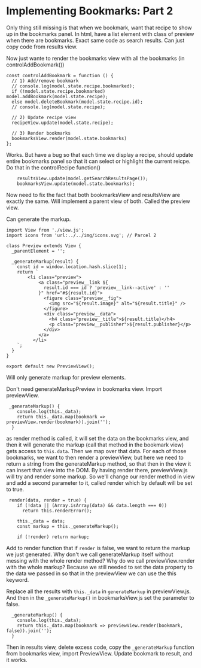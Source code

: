 # Implementing Bookmarks: Part 2

Only thing still missing is that when we bookmark, want that recipe to show up in the bookmarks panel. In html, have a list element with class of preview when there are bookmarks. Exact same code as search results. Can just copy code from results view.

Now just wante to render the bookmarks view with all the bookmarks (in controlAddBookmark())

```
const controlAddBookmark = function () {
  // 1) Add/remove bookmark
  // console.log(model.state.recipe.bookmarked);
  if (!model.state.recipe.bookmarked) model.addBookmark(model.state.recipe);
  else model.deleteBookmark(model.state.recipe.id);
  // console.log(model.state.recipe);

  // 2) Update recipe view
  recipeView.update(model.state.recipe);

  // 3) Render bookmarks
  bookmarksView.render(model.state.bookmarks)
};
```

Works. But have a bug so that each time we display a recipe, should update entire bookmarks panel so that it can select or highlight the current reicpe. Do that in the controlRecipe function()

```
    resultsView.update(model.getSearchResultsPage());
    bookmarksView.update(model.state.bookmarks);
```

Now need to fix the fact that both bookmarksView and resultsView are exactly the same. Will implement a parent view of both. Called the preview view.

Can generate the markup.

```
import View from './view.js';
import icons from 'url:../../img/icons.svg'; // Parcel 2

class Preview extends View {
  _parentElement = '';

  _generateMarkup(result) {
    const id = window.location.hash.slice(1);
    return `
        <li class="preview">
            <a class="preview__link ${
              result.id === id ? 'preview__link--active' : ''
            }" href="#${result.id}">
              <figure class="preview__fig">
                <img src="${result.image}" alt="${result.title}" />
              </figure>
              <div class="preview__data">
                <h4 class="preview__title">${result.title}</h4>
                <p class="preview__publisher">${result.publisher}</p>
              </div>
            </a>
          </li>
    `;
  }
}

export default new PreviewView();

```

Will only generate markup for preview elements.

Don't need generateMarkupPreview in bookmarks view. Import previewView.

```
 _generateMarkup() {
    console.log(this._data);
    return this._data.map(bookmark => previewView.render(bookmark)).join('');
  }
```

as render method is called, it will set the data on the bookmarks view, and then it will generate the markup (call that method in the bookmark view) gets access to `this.data`. Then we map over that data. For each of those bookmarks, we want to then render a previewView, but here we need to return a string from the generateMarkup method, so that then in the view it can insert that view into the DOM. By having render there, previewView.js will try and render some markup. So we'll change our render method in view and add a second parameter to it, called render which by default will be set to true.

```
 render(data, render = true) {
    if (!data || (Array.isArray(data) && data.length === 0))
      return this.renderError();

    this._data = data;
    const markup = this._generateMarkup();

    if (!render) return markup;
```

Add to render function that if `render` is false, we want to return the markup we just generated. Why don't we call generateMarkup itself without messing with the whole render method? Why do we call previewView.render with the whole markup? Because we still needed to set the data property to the data we passed in so that in the previewView we can use the this keyword.

Replace all the results with `this._data` in `generateMarkup` in previewView.js. And then in the `_generateMarkup()` in bookmarksView.js set the parameter to false.

```
  _generateMarkup() {
    console.log(this._data);
    return this._data.map(bookmark => previewView.render(bookmark, false)).join('');
  }
```

Then in results view, delete excess code, copy the `_generateMarkup` function from bookmarks view, import PreviewView. Update bookmark to result, and it works.
